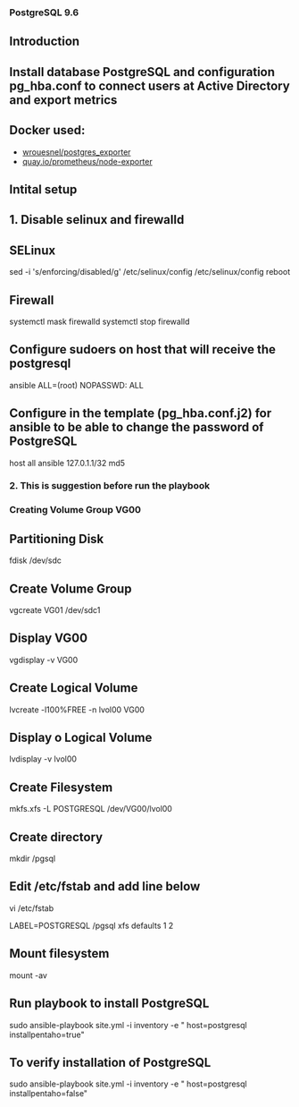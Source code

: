 ###  PostgreSQL 9.6

## Introduction

## Install database PostgreSQL and configuration pg_hba.conf to connect users at Active Directory and export metrics

## Docker used:
- <a href="https://github.com/wrouesnel/postgres_exporter" target="_blank"> wrouesnel/postgres_exporter </a>
- <a href="https://quay.io/repository/prometheus/node-exporter" target="_blank"> quay.io/prometheus/node-exporter </a>

## Intital setup

## 1. Disable selinux and firewalld

## SELinux


sed -i 's/enforcing/disabled/g' /etc/selinux/config /etc/selinux/config
reboot


## Firewall


systemctl mask firewalld
systemctl stop firewalld


## Configure sudoers on host that will receive the postgresql

ansible ALL=(root)  NOPASSWD: ALL


## Configure in the template (pg_hba.conf.j2) for ansible to be able to change the password of PostgreSQL

host    all             ansible      127.0.1.1/32       md5


### 2.  This is suggestion before run the playbook

### Creating Volume Group **VG00**

## Partitioning Disk
fdisk /dev/sdc

## Create Volume Group
vgcreate VG01  /dev/sdc1

## Display VG00
vgdisplay -v VG00

## Create Logical Volume
lvcreate -l100%FREE -n lvol00 VG00

## Display o Logical Volume
lvdisplay -v lvol00

## Create Filesystem
mkfs.xfs  -L POSTGRESQL /dev/VG00/lvol00

## Create directory
mkdir /pgsql

## Edit  /etc/fstab and add line below
vi /etc/fstab

LABEL=POSTGRESQL   /pgsql             xfs    defaults        1 2


## Mount filesystem

mount -av


## Run playbook to install PostgreSQL 

sudo ansible-playbook site.yml -i inventory  -e " host=postgresql installpentaho=true" 

## To verify installation of PostgreSQL

sudo ansible-playbook site.yml -i inventory  -e " host=postgresql installpentaho=false" 
